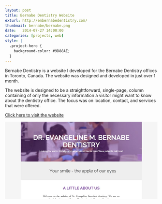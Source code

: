 ```yaml
---
layout: post
title: Bernabe Dentistry Website
exturl: http://embernabedentistry.com/
thumbnail: bernabe/bernabe.png
date:   2014-07-27 14:00:00
categories: [projects, web]
style: |
  .project-hero {
    background-color: #9D88AE;
  }
---
```


Bernabe Dentistry is a website I developed for the Bernabe Dentistry offices in Toronto, Canada. The website was designed and developed in just over 1 month.

The website is designed to be a straightforward, single-page, column containing of only the necessary information a visitor might want to know about the dentistry office. The focus was on location, contact, and services that were offered.


[Click here to visit the website](http://embernabedentistry.com/)

![icon](/images/projects/bernabe/bernabe-top.jpg)
